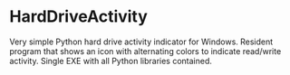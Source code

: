 # HardDriveActivity
Very simple Python hard drive activity indicator for Windows. Resident program that shows an icon with alternating colors to indicate read/write activity. Single EXE with all Python libraries contained.
